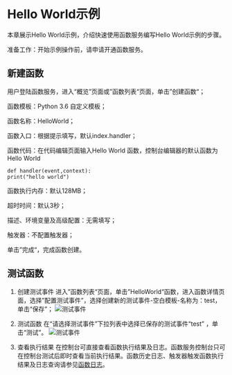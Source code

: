 
# Hello World示例
本章展示Hello World示例，介绍快速使用函数服务编写Hello World示例的步骤。

准备工作：开始示例操作前，请申请开通函数服务。

## 新建函数
用户登陆函数服务，进入“概览”页面或”函数列表“页面，单击”创建函数“；

  函数模板：Python 3.6 自定义模板；
  
  函数名称：HelloWorld；
  
  函数入口：根据提示填写，默认index.handler；
  
  函数代码：在代码编辑页面输入Hello World 函数，控制台编辑器的默认函数为Hello World
  
 
  ```
def handler(event,context):
  print("hello world")
```
     
  函数执行内存：默认128MB；
  
  超时时间：默认3秒；
  
  描述、环境变量及高级配置：无需填写；
  
  触发器：不配置触发器；
  
  单击”完成“，完成函数创建。

## 测试函数 
1. 创建测试事件
进入”函数列表“页面，单击”HelloWorld“函数，进入函数详情页面，选择”配置测试事件”，选择创建新的测试事件-空白模板-名称为：test，单击“保存”； 
![测试事件](https://github.com/jdcloudcom/cn/blob/functionservice/image/Elastic-Compute/functionservice/hello%20world%20test.PNG)

2. 测试函数
在“请选择测试事件”下拉列表中选择已保存的测试事件“test” ，单击“测试”。
![测试事件](https://github.com/jdcloudcom/cn/blob/functionservice/image/Elastic-Compute/functionservice/testwork.png)

3. 查看执行结果
在控制台可直接查看函数执行结果及日志。函数服务控制台只可在控制台测试后即时查看当前执行结果。函数历史日志、触发器触发函数执行结果及日志查询请参见[函数日志](../../Function-Service/Operation-Guide/log.md)。


